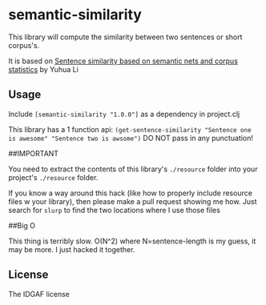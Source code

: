 # semantic-similarity

This library will compute the similarity between two sentences or short corpus's.

It is based on [Sentence similarity based on semantic nets and corpus statistics](http://ieeexplore.ieee.org/xpl/articleDetails.jsp?tp=&arnumber=1644735&url=http%3A%2F%2Fieeexplore.ieee.org%2Fiel5%2F69%2F34468%2F01644735.pdf%3Farnumber%3D1644735) by Yuhua Li

## Usage
Include `[semantic-similarity "1.0.0"]` as a dependency in project.clj 

This library has a 1 function api: `(get-sentence-similarity "Sentence one is awesome" "Sentence two is awsome")`
DO NOT pass in any punctuation!


##IMPORTANT

You need to extract the contents of this library's `./resource` folder into your project's `./resource` folder.

If you know a way around this hack (like how to properly include resource files w your library), then please make a pull request showing me how. 
Just search for `slurp` to find the two locations where I use those files


##Big O

This thing is terribly slow. O(N^2) where N=sentence-length is my guess, it may be more. I just hacked it together.

## License

The IDGAF license
